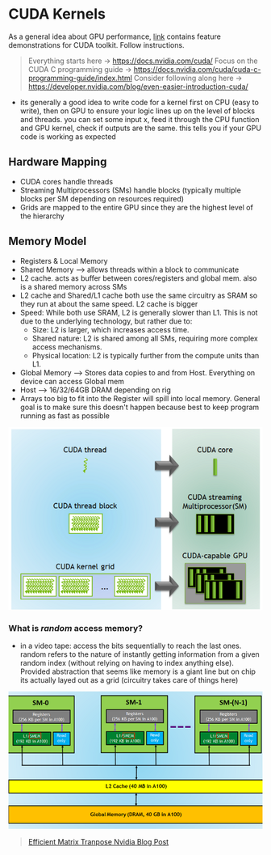 # CUDA Kernels

As a general idea about GPU performance, [link](https://github.com/NVIDIA/cuda-samples) contains feature demonstrations for CUDA toolkit. Follow instructions.


> Everything starts here -> https://docs.nvidia.com/cuda/
> Focus on the CUDA C programming guide -> https://docs.nvidia.com/cuda/cuda-c-programming-guide/index.html
> Consider following along here -> https://developer.nvidia.com/blog/even-easier-introduction-cuda/

- its generally a good idea to write code for a kernel first on CPU (easy to write), then on GPU to ensure your logic lines up on the level of blocks and threads. you can set some input x, feed it through the CPU function and GPU kernel, check if outputs are the same. this tells you if your GPU code is working as expected

## Hardware Mapping

- CUDA cores handle threads
- Streaming Multiprocessors (SMs) handle blocks (typically multiple blocks per SM depending on resources required)
- Grids are mapped to the entire GPU since they are the highest level of the hierarchy

## Memory Model

- Registers & Local Memory
- Shared Memory --> allows threads within a block to communicate
- L2 cache. acts as buffer between cores/registers and global mem. also is a shared memory across SMs
- L2 cache and Shared/L1 cache both use the same circuitry as SRAM so they run at about the same speed. L2 cache is bigger
- Speed: While both use SRAM, L2 is generally slower than L1. This is not due to the underlying technology, but rather due to:
  - Size: L2 is larger, which increases access time.
  - Shared nature: L2 is shared among all SMs, requiring more complex access mechanisms.
  - Physical location: L2 is typically further from the compute units than L1.
- Global Memory --> Stores data copies to and from Host. Everything on device can access Global mem
- Host --> 16/32/64GB DRAM depending on rig
- Arrays too big to fit into the Register will spill into local memory. General goal is to make sure this doesn't happen because best to keep program running as fast as possible

![](assets/memhierarchy.png)


### What is _random_ access memory?

- in a video tape: access the bits sequentially to reach
  the last ones. random refers to the nature of instantly getting information
  from a given random index (without relying on having to index anything else). Provided abstraction that seems like memory is a giant line but on chip its actually layed out as a grid (circuitry takes care of things here)

![](assets/memmodel.png)


> [Efficient Matrix Tranpose Nvidia Blog Post](https://developer.nvidia.com/blog/efficient-matrix-transpose-cuda-cc/)

